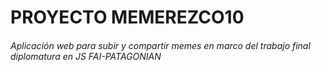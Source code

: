 

# PROYECTO MEMEREZCO10
###### Aplicación web para subir y compartir memes en marco del trabajo final diplomatura en JS FAI-PATAGONIAN

